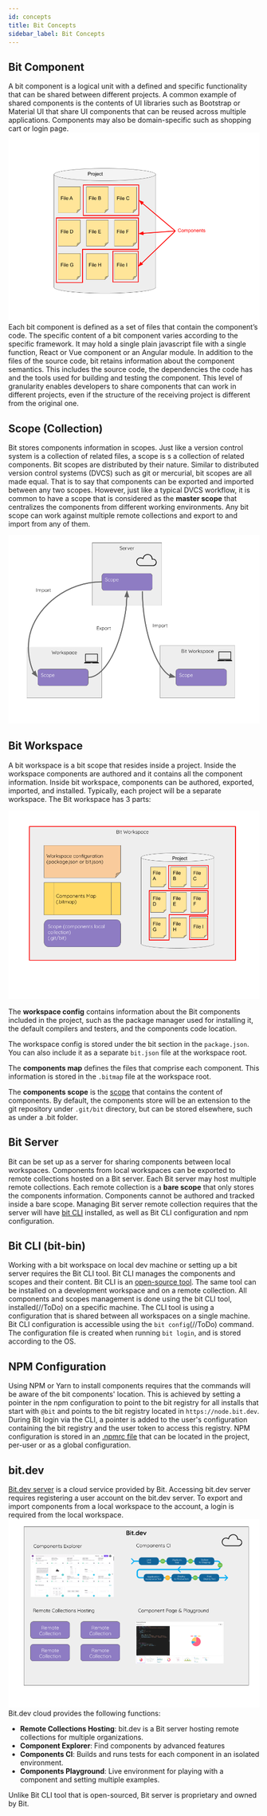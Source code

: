 ```yaml
---
id: concepts
title: Bit Concepts
sidebar_label: Bit Concepts
---
```

## Bit Component

A bit component is a logical unit with a defined and specific functionality that can be shared between different projects. A common example of shared components is the contents of UI libraries such as Bootstrap or Material UI that share UI components that can be reused across multiple applications. Components may also be domain-specific such as shopping cart or login page. 
![Bit Component](assets/component.png)
Each bit component is defined as a set of files that contain the component’s code. The specific content of a bit component varies according to the specific framework. It may hold a single plain javascript file with a single function, React or Vue component or an Angular module. 
In addition to the files of the source code, bit retains information about the component semantics. This includes the source code, the dependencies the code has and the tools used for building and testing the component. 
This level of granularity enables developers to share components that can work in different projects, even if the structure of the receiving project is different from the original one. 

## Scope (Collection)

Bit stores components information in scopes. Just like a version control system is a collection of related files, a scope is s a collection of related components. 
Bit scopes are distributed by their nature. Similar to distributed version control systems (DVCS) such as git or mercurial, bit scopes are all made equal. That is to say that components can be exported and imported between any two scopes. However, just like a typical DVCS workflow, it is common to have a scope that is considered as the __master scope__ that centralizes the components from different working environments.
Any bit scope can work against multiple remote collections and export to and import from any of them.

![Bit Scope](assets/scope.png)

## Bit Workspace

A bit workspace is a bit scope that resides inside a project. Inside the workspace components are authored and it contains all the component information. Inside bit workspace, components can be authored, exported, imported, and installed. Typically, each project will be a separate workspace. 
The Bit workspace has 3 parts:

![Bit Workspace](assets/workspace.png)

The **workspace config** contains information about the Bit components included in the project, such as the package manager used for installing it, the default compilers and testers, and the components code location.

The workspace config is stored under the bit section in the `package.json`. You can also include it as a separate `bit.json` file at the workspace root.

The **components map** defines the files that comprise each component. This information is stored in the `.bitmap` file at the workspace root.

The **components scope** is the [scope](#scope) that contains the content of components. By default, the components store will be an extension to the git repository under `.git/bit` directory, but can be stored elsewhere, such as under a .bit folder.

## Bit Server

Bit can be set up as a server for sharing components between local workspaces. Components from local workspaces can be exported to remote collections hosted on a Bit server. Each Bit server may host multiple remote collections. 
Each remote collection is a **bare scope** that only stores the components information. Components cannot be authored and tracked inside a bare scope. 
Managing Bit server remote collection requires that the server will have [bit CLI](#cli-tool-bit-bin) installed, as well as  Bit CLI configuration and npm configuration. 

## Bit CLI  (bit-bin)

Working with a bit workspace on local dev machine or setting up a bit server requires the Bit CLI tool. Bit CLI manages the components and scopes and their content. 
Bit CLI is an [open-source tool](https://github.com/teambit/bit).  The same tool can be installed on a development workspace and on a remote collection. 
All components and scopes management is done using the bit CLI tool, installed(//ToDo) on a specific machine. 
The CLI tool is using a configuration that is shared between all workspaces on a single machine. Bit CLI configuration is accessible using the `bit config`(//ToDo) command. The configuration file is created when running `bit login`, and is stored according to the OS.

## NPM Configuration

Using NPM or Yarn to install components requires that the commands will be aware of the bit components' location. This is achieved by setting a pointer in the npm configuration to point to the bit registry for all installs that start with `@bit` and points to the bit registry located in `https://node.bit.dev`.
During Bit login via the CLI, a pointer is added to the user's configuration containing the bit registry and the user token to access this registry. 
NPM configuration is stored in an [.npmrc file](https://docs.npmjs.com/files/npmrc) that can be located in the project, per-user or as a global configuration.

## bit.dev

[Bit.dev server](docs/bit.dev) is a cloud service provided by Bit. Accessing bit.dev server requires registering a user account on the bit.dev server. To export and import components from a local workspace to the account, a login is required from the local workspace. 
![Bit.dev](assets/bit.dev.png)
Bit.dev cloud provides the following functions: 

- **Remote Collections Hosting**: bit.dev is a Bit server hosting remote collections for multiple organizations. 
- **Component Explorer**: Find components by advanced features
- **Components CI**: Builds and runs tests for each component in an isolated environment.
- **Components Playground**: Live environment for playing with a component and setting multiple examples.

Unlike Bit CLI tool that is open-sourced, Bit server is proprietary and owned by Bit.
